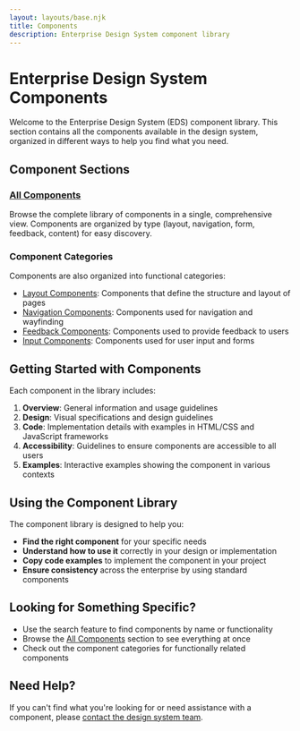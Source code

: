 ```yaml
---
layout: layouts/base.njk
title: Components
description: Enterprise Design System component library
---
```


# Enterprise Design System Components

Welcome to the Enterprise Design System (EDS) component library. This section contains all the components available in the design system, organized in different ways to help you find what you need.

## Component Sections

### [All Components](/components/all/)

Browse the complete library of components in a single, comprehensive view. Components are organized by type (layout, navigation, form, feedback, content) for easy discovery.

### Component Categories

Components are also organized into functional categories:

- [Layout Components](/components/layout/): Components that define the structure and layout of pages
- [Navigation Components](/components/navigation/): Components used for navigation and wayfinding
- [Feedback Components](/components/feedback/): Components used to provide feedback to users
- [Input Components](/components/inputs/): Components used for user input and forms

## Getting Started with Components

Each component in the library includes:

1. **Overview**: General information and usage guidelines
2. **Design**: Visual specifications and design guidelines
3. **Code**: Implementation details with examples in HTML/CSS and JavaScript frameworks
4. **Accessibility**: Guidelines to ensure components are accessible to all users
5. **Examples**: Interactive examples showing the component in various contexts

## Using the Component Library

The component library is designed to help you:

- **Find the right component** for your specific needs
- **Understand how to use it** correctly in your design or implementation
- **Copy code examples** to implement the component in your project
- **Ensure consistency** across the enterprise by using standard components

## Looking for Something Specific?

- Use the search feature to find components by name or functionality
- Browse the [All Components](/components/all/) section to see everything at once
- Check out the component categories for functionally related components

## Need Help?

If you can't find what you're looking for or need assistance with a component, please [contact the design system team](/support/).